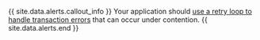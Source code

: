 {{ site.data.alerts.callout_info }}
Your application should [use a retry loop to handle transaction errors](error-handling-and-troubleshooting.html#transaction-retry-errors) that can occur under contention.
{{ site.data.alerts.end }}
